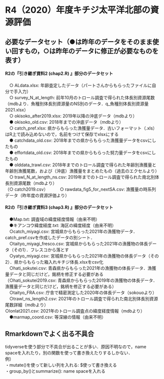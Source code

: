 # R4（2020）年度キチジ太平洋北部の資源評価
## 必要なデータセット（●は昨年のデータをそのまま使い回すもの，○は昨年のデータに修正が必要なものを表す）
####  R2の『引き継ぎ資料2 (chap2.R) 』部分のデータセット
　○ ALdata.xlsx: 年齢査定したデータ（パートさんからもらったファイルに自分で手入力）  
　○ survey_N_at_length: 前年10月のトロール調査で得られた体長別資源尾数（mdbより．魚種別体長別資源量のNS別のデータ．q_魚種別体長別資源量2021.xlsx）  
　○ okisoko_after2019.xlsx: 2019年以降の沖底データ（mdbより）    
　● okisoko_old.csv: 2018年までの沖底データ（mdbより）    
　○ catch_pref.xlsx: 県からもらった漁獲量データ．古いフォーマット（.xls）はR上で読み込めないので，名前をつけて保存でxlsxにする  
　● catchdata_old.csv: 2018年までの県からもらった漁獲量データをcsvにしたもの  
　● effortdata_old.csv: 2018年までの県からもらった努力量データをcsvにしたもの  
　● olddata_trawl.csv: 2018年までのトロール調査で得られた年齢別漁獲量と年齢別漁獲尾数，および（沖底）漁獲量をまとめたもの（過去のエクセルより）  
　○ trawl_N_at_length_ns.csv: 2019年までのトロール調査で得られた南北別体長別資源尾数（mdbより）  
（○ catch2019.csv）　　
　○ rawdata_fig5_for_nextSA.csv: 漁獲量の時系列データ（昨年度の資源評価より）

#### R2の『引き継ぎ資料3 (chap3.R) 』部分のデータセット
　●Map.txt: 調査域の緯度経度情報（由来不明）  
　●キアンコウ緯度経度.txt: 海区の緯度経度（由来不明）  
　○catch_miyagi.csv: 宮城県からもらった2021年の漁獲物データ．catch_pref.csvを作成したデータの別シート．    
　○taityo_miyagi_fresco.csv: 宮城県からもらった2021年の漁獲物の体長データ（その1）．フレスコから落とす  
　○yatyo_miyagi.csv: 宮城県からもらった2021年の漁獲物の体長データ（その2）．県からもらった箱入れキチジ体長.xlsxをcsv化  
　○hati_sokutei.csv: 青森県からもらった2021年の漁獲物の体長データ．漁獲量データと同じだけど，銘柄を修正する必要がある  
（○hati_sokutei2019.csv: 青森県からもらった2019年の漁獲物の体長データ．漁獲量データと同じだけど，銘柄を修正する必要がある）  
　○taityo_FRA.csv: 庁舎で精密測定した2020年の体長データ（sokouoより）  
　○trawl_ns_length2.csv: 2021年のトロール調査で得られた南北別体長別資源尾数詳細（mdbより）  
○lonlat2021.csv: 2021年のトロール調査点の緯度経度情報（mdbより）  
　●marmap_coord.csv: 等深線の情報（由来不明）  
 
## Rmarkdownでよく出る不具合
tidyverseを使う部分で不具合が出ることが多い．原因不明なので，name spaceを入れたり，別の関数を使って書き換えたりするしかない．  
例）  
・mutate()を使って新しい列を入れる: $使って書き換える  
・group_by()とsummarize(): name spaceを入れる  
